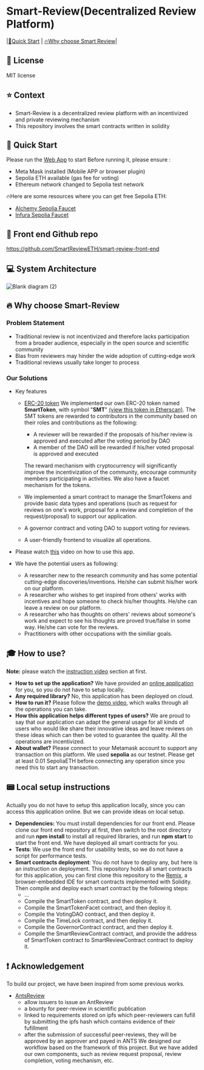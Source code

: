 # Smart-Review(Decentralized Review Platform)
|[:rocket:Quick Start](#start_id) | [:fire:Why choose Smart Review](#wse-id)|

## :page_with_curl: License
MIT license

## :star: Context
- Smart-Review is a decentralized review platform with an incentivized and private reviewing mechanism
- This repository involves the smart contracts written in solidity

## :rocket: Quick Start
Please run the [Web App](https://smartreview1.netlify.app) to start
Before running it, please ensure :

 - Meta Mask installed (Mobile APP or browser plugin)
 - Sepolia ETH available (gas fee for voting)
 - Ethereum network changed to Sepolia test network

:fire:Here are some resources where you can get free Sepolia ETH:
	
 - [Alchemy Sepolia Faucet](https://www.alchemy.com/faucets/ethereum-sepolia)
 - [Infura Sepolia Faucet](https://www.infura.io/faucet/sepolia)

## :eyes: Front end Github repo
https://github.com/SmartReviewETH/smart-review-front-end

## :computer: System Architecture
![Blank diagram (2)](https://github.com/SmartReviewETH/Smart-Review/assets/152730008/b2e87586-b3a3-48ab-a974-f923debff63e)

## :fire:  Why choose Smart-Review
### Problem Statement
 - Traditional review is not incentivized and therefore lacks participation from a broader audience, especially in the open source and scientific community
 - Bias from reviewers may hinder the wide adoption of cutting-edge work
 - Traditional reviews usually take longer to process
### Our Solutions
- Key features
	- [ERC-20 token](https://ethereum.org/en/developers/docs/standards/tokens/erc-20/)
	  We implemented our own ERC-20 token named **SmartToken**, with symbol "**SMT**" [(view this token in Etherscan)](https://sepolia.etherscan.io/token/0xFb3901F9Fc06045f9cE03EeEB21485559A858784). The SMT tokens are rewarded to contributors in the community based on their roles and contributions as the following:
	  
		- A reviewer will be rewarded if the proposals of his/her review is approved and executed after the voting period by DAO
		- A member of the DAO will be rewarded if his/her voted proposal is approved and executed
	
	 	The reward mechanism with cryptocurrency will significantly improve the  incentivization of the community, encourage community members participating in activities. We also have a faucet mechanism for the tokens.

	- We implemented a smart contract to manage the SmartTokens and provide basic data types and operations (such as request for reviews on one's work, proposal for a review and completion of the request/proposal) to support our application.
	- A governor contract and voting DAO to support voting for reviews.
 	- A user-friendly frontend to visualize all operations.

- Please watch [this]() video on how to use this app.
- We have the potential users as following:
	- A researcher new to the research community and has some potential cutting-edge discoveries/inventions. He/she can submit his/her work on our platform.
	- A researcher who wishes to get inspired from others' works with incentives and hope someone to check his/her thoughts. He/she can leave a review on our platform.
 	- A researcher who has thoughts on others' reviews about someone's work and expect to see his thoughts are proved true/false in some way. He/she can vote for the reviews.
	- Practitioners with other occupations with the similiar goals.

## :mortar_board: How to use?
__Note:__ please watch the [instruction video]() section at first.

- __How to set up the application?__ We have provided an [online application](https://smartreview1.netlify.app) for you, so you do not have to setup locally.
- __Any required library?__ No, this application has been deployed on cloud.
- __How to run it?__ Please follow the [demo video](), which walks through all the operations you can take.
- __How this application helps different types of users?__ We are proud to say that our application can adapt the general usage for all kinds of users who would like share their innovative ideas and leave reviews on these ideas which can then be voted to guarantee the quality. All the operations are incentivized.
- __About wallet?__ Please connect to your Metamask account to support any transaction on this platform. We used __sepolia__ as our testnet. Please get at least 0.01 SepoliaETH before connecting any operation since you need this to start any transaction.

## :pager: Local setup instructions

Actually you do not have to setup this application locally, since you can access this application online. But we can provide ideas on local setup.

- __Dependencies:__ You must install dependencies for our front end. Please clone our front end repository at first, then switch to the root directory and run __npm install__ to install all required libraries, and run __npm start__ to start the front end. We have deployed all smart contracts for you.
- __Tests__: We use the front end for usability tests, so we do not have a script for performance tests.
- __Smart contracts deployment__: You do not have to deploy any, but here is an instruction on deployment. This repository holds all smart contracts for this application, you can first clone this repository to the [Remix](https://remix.ethereum.org/), a browser-embedded IDE for smart contracts implemented with Solidity. Then compile and deploy each smart contract by the following steps:
	- ...
	- Compile the SmartToken contract, and then deploy it.
 	- Compile the SmartTokenFacet contract, and then deploy it.
 	- Compile the VotingDAO contract, and then deploy it.
  	- Compile the TimeLock contract, and then deploy it.
  	- Compile the GovernorContract contract, and then deploy it.
 	- Compile the SmartReviewContract contract, and provide the address of SmartToken contract to SmartReviewContract contract to deploy it.

## :heavy_exclamation_mark: Acknowledgement

To build our project, we have been inspired from some previous works.
 - [AntsReview](https://github.com/naszam/ants-review)
 	- allow issuers to issue an AntReview
  	- a bounty for peer-review in scientific publication
   	- linked to requirements stored on ipfs which peer-reviewers can fufill by submitting the ipfs hash which contains evidence of their fufillment
	- after the submission of successful peer-reviews, they will be approved by an approver and payed in ANTS
   We designed our workflow based on the framework of this project. But we have added our own components, such as review request proposal, review completion, voting mechanism, etc.


